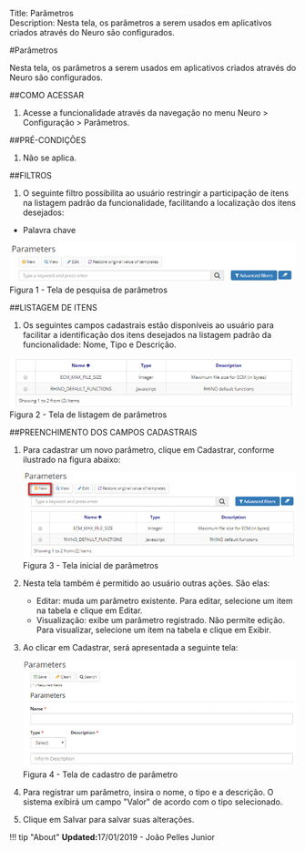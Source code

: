 Title: Parâmetros   
Description: Nesta tela, os parâmetros a serem usados em aplicativos criados através do Neuro são configurados.    

#Parâmetros  

Nesta tela, os parâmetros a serem usados em aplicativos criados através do Neuro são configurados.   

##COMO ACESSAR   
1. Acesse a funcionalidade através da navegação no menu Neuro > Configuração > Parâmetros.   

##PRÉ-CONDIÇÕES    
1. Não se aplica.    

##FILTROS    
1. O seguinte filtro possibilita ao usuário restringir a participação de itens na listagem padrão da funcionalidade, facilitando a localização dos itens desejados:    
 * Palavra chave    

![Screenshot](images/Parameters-search.png)    
Figura 1 - Tela de pesquisa de parâmetros    

##LISTAGEM DE ITENS    
1. Os seguintes campos cadastrais estão disponíveis ao usuário para facilitar a identificação dos itens desejados na listagem padrão da funcionalidade: Nome, Tipo e Descrição.    

![Screenshot](images/Parameters-Listing.png)   
Figura 2 - Tela de listagem de parâmetros    

##PREENCHIMENTO DOS CAMPOS CADASTRAIS    
1. Para cadastrar um novo parâmetro, clique em Cadastrar, conforme ilustrado na figura abaixo:  

    ![Screenshot](images/Parameters-home.png)  
    Figura 3 - Tela inicial de parâmetros  

2. Nesta tela também é permitido ao usuário outras ações. São elas:    
    
    - Editar: muda um parâmetro existente. Para editar, selecione um item na tabela e clique em Editar.   
    - Visualização: exibe um parâmetro registrado. Não permite edição. Para visualizar, selecione um item na tabela e clique em Exibir.  
3. Ao clicar em Cadastrar, será apresentada a seguinte tela:   

    ![Screenshot](images/Parameters-register.png)   
    Figura 4 - Tela de cadastro de parâmetro    

4. Para registrar um parâmetro, insira o nome, o tipo e a descrição. O sistema exibirá um campo "Valor" de acordo com o tipo selecionado.    
5. Clique em Salvar para salvar suas alterações.    


!!! tip "About"
    <b>Updated:</b>17/01/2019 - João Pelles Junior
